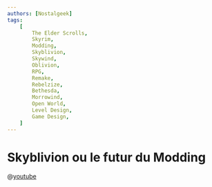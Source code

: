 ```yaml
---
authors: [Nostalgeek]
tags:
    [
        The Elder Scrolls,
        Skyrim,
        Modding,
        Skyblivion,
        Skywind,
        Oblivion,
        RPG,
        Remake,
        Rebelzize,
        Bethesda,
        Morrowind,
        Open World,
        Level Design,
        Game Design,
    ]
---
```


# Skyblivion ou le futur du Modding

@[youtube](https://www.youtube.com/watch?v=7BwnLiIWnmQ)
